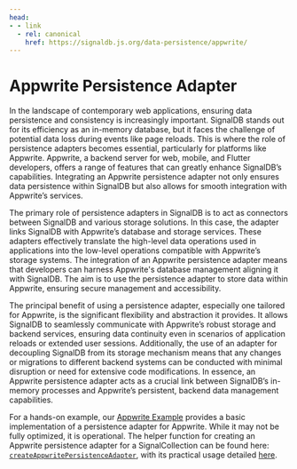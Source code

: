 ```yaml
---
head:
- - link
  - rel: canonical
    href: https://signaldb.js.org/data-persistence/appwrite/
---
```

# Appwrite Persistence Adapter

In the landscape of contemporary web applications, ensuring data persistence and consistency is increasingly important. SignalDB stands out for its efficiency as an in-memory database, but it faces the challenge of potential data loss during events like page reloads. This is where the role of persistence adapters becomes essential, particularly for platforms like Appwrite. Appwrite, a backend server for web, mobile, and Flutter developers, offers a range of features that can greatly enhance SignalDB’s capabilities. Integrating an Appwrite persistence adapter not only ensures data persistence within SignalDB but also allows for smooth integration with Appwrite’s services.

The primary role of persistence adapters in SignalDB is to act as connectors between SignalDB and various storage solutions. In this case, the adapter links SignalDB with Appwrite’s database and storage services. These adapters effectively translate the high-level data operations used in applications into the low-level operations compatible with Appwrite’s storage systems. The integration of an Appwrite persistence adapter means that developers can harness Appwrite's database management aligning it with SignalDB. The aim is to use the persistence adapter to store data within Appwrite, ensuring secure management and accessibility.

The principal benefit of using a persistence adapter, especially one tailored for Appwrite, is the significant flexibility and abstraction it provides. It allows SignalDB to seamlessly communicate with Appwrite’s robust storage and backend services, ensuring data continuity even in scenarios of application reloads or extended user sessions. Additionally, the use of an adapter for decoupling SignalDB from its storage mechanism means that any changes or migrations to different backend systems can be conducted with minimal disruption or need for extensive code modifications. In essence, an Appwrite persistence adapter acts as a crucial link between SignalDB’s in-memory processes and Appwrite’s persistent, backend data management capabilities.

For a hands-on example, our [Appwrite Example](https://github.com/maxnowack/signaldb/tree/main/examples/appwrite) provides a basic implementation of a persistence adapter for Appwrite. While it may not be fully optimized, it is operational. The helper function for creating an Appwrite persistence adapter for a SignalCollection can be found here: [`createAppwritePersistenceAdapter`](https://github.com/maxnowack/signaldb/blob/main/examples/appwrite/src/utils/createAppwritePersistenceAdapter.ts), with its practical usage detailed [here](https://github.com/maxnowack/signaldb/blob/main/examples/appwrite/src/system/setupCollection/persistence.ts).
